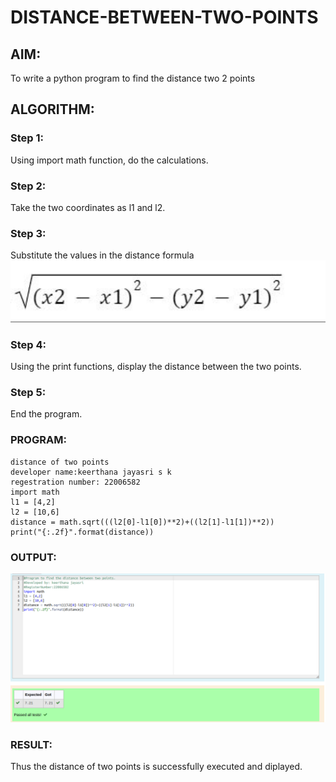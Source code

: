 # DISTANCE-BETWEEN-TWO-POINTS

## AIM:
To write a python program to find the distance two 2 points
## ALGORITHM:
### Step 1: 
Using import math function, do the calculations.
### Step 2: 
Take the two coordinates as l1 and l2.
### Step 3: 
Substitute the values in the distance formula  
![formula](./images/formula.png)
### Step 4: 
Using the print functions, display the distance between the two points.
### Step 5: 
End the program.

### PROGRAM:
```
distance of two points
developer name:keerthana jayasri s k
regestration number: 22006582
import math
l1 = [4,2]
l2 = [10,6]
distance = math.sqrt(((l2[0]-l1[0])**2)+((l2[1]-l1[1])**2))
print("{:.2f}".format(distance))
```

### OUTPUT:
![OUTPUT](./images/distance.png)

### RESULT:
Thus the distance of two points is successfully executed and diplayed.

